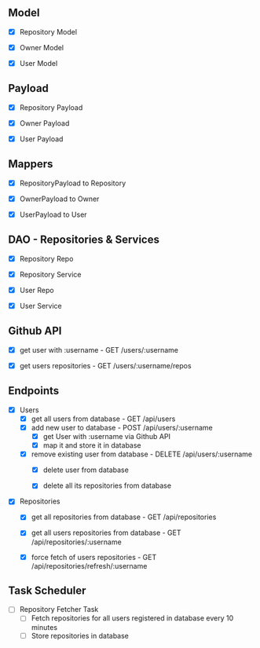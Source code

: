 ## Model
-   [x] Repository Model
-   [x] Owner Model
-   [X] User Model


## Payload
-   [x] Repository Payload
-   [x] Owner Payload
-   [x] User Payload


## Mappers
-   [x] RepositoryPayload to Repository
-   [x] OwnerPayload to Owner
-   [x] UserPayload to User


## DAO - Repositories & Services 
-   [x] Repository Repo
-   [x] Repository Service
-   [x] User Repo
-   [x] User Service


## Github API
-   [x] get user with :username - GET /users/:username
-   [x] get users repositories - GET /users/:username/repos


## Endpoints
-   [x] Users
    -   [x] get all users from database - GET /api/users
    -   [x] add new user to database - POST /api/users/:username
        -   [x] get User with :username via Github API
        -   [x] map it and store it in database
    -   [x] remove existing user from database - DELETE /api/users/:username
        -   [x] delete user from database
        -   [x] delete all its repositories from database
        
        
-   [x] Repositories
    -   [x] get all repositories from database - GET /api/repositories
    -   [x] get all users repositories from database - GET /api/repositories/:username
    -   [x] force fetch of users repositories - GET /api/repositories/refresh/:username
    
    
## Task Scheduler
-   [ ] Repository Fetcher Task
    -   [ ] Fetch repositories for all users registered in database every 10 minutes
    -   [ ] Store repositories in database